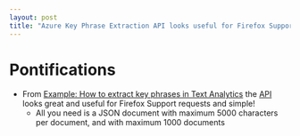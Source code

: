 ```yaml
---
layout: post
title: "Azure Key Phrase Extraction API looks useful for Firefox Support Requests"
---
```

# Pontifications

* From [Example: How to extract key phrases in Text Analytics](https://docs.microsoft.com/en-us/azure/cognitive-services/text-analytics/how-tos/text-analytics-how-to-keyword-extraction) the 
[API](https://westus.dev.cognitive.microsoft.com/docs/services/TextAnalytics.V2.0/operations/56f30ceeeda5650db055a3c6) looks great and useful for Firefox Support requests and simple!
  * All you need is a JSON document with maximum 5000 characters per document, and with  maximum 1000 documents
